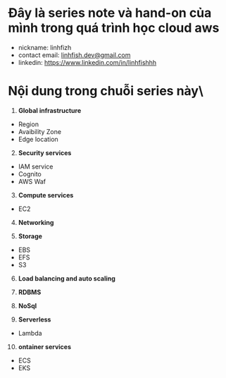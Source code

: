 

# Đây là series note và hand-on của mình trong quá trình học cloud aws
- nickname: linhfizh
- contact email: linhfish.dev@gmail.com
- linkedin: https://www.linkedin.com/in/linhfishhh

# Nội dung trong chuỗi series này\
1. **Global infrastructure**
- Region
- Avaibility Zone
- Edge location

2. **Security services**
- IAM service
- Cognito
- AWS Waf

3. **Compute services**
- EC2

4. **Networking**

5. **Storage**
- EBS
- EFS
- S3

6. **Load balancing and auto scaling**

7. **RDBMS** 

8. **NoSql**

9. **Serverless**
- Lambda

10. **ontainer services**
- ECS
- EKS